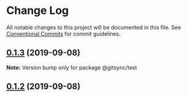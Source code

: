 # Change Log

All notable changes to this project will be documented in this file.
See [Conventional Commits](https://conventionalcommits.org) for commit guidelines.

## [0.1.3](https://github.com/twinh/gitsync/compare/@gitsync/test@0.1.2...@gitsync/test@0.1.3) (2019-09-08)

**Note:** Version bump only for package @gitsync/test





## [0.1.2](https://github.com/twinh/gitsync/compare/@gitsync/test@0.1.2...@gitsync/test@0.1.2) (2019-09-08)
